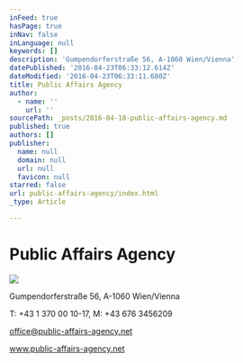 ```yaml
---
inFeed: true
hasPage: true
inNav: false
inLanguage: null
keywords: []
description: 'Gumpendorferstraße 56, A-1060 Wien/Vienna'
datePublished: '2016-04-23T06:33:12.614Z'
dateModified: '2016-04-23T06:33:11.680Z'
title: Public Affairs Agency
author:
  - name: ''
    url: ''
sourcePath: _posts/2016-04-18-public-affairs-agency.md
published: true
authors: []
publisher:
  name: null
  domain: null
  url: null
  favicon: null
starred: false
url: public-affairs-agency/index.html
_type: Article

---
```

# Public Affairs Agency
![](https://s3-us-west-2.amazonaws.com/the-grid-img/p/87f0552609200cc8f1a47dfb4628a308df3650af.jpg)

Gumpendorferstraße 56, A-1060 Wien/Vienna

T: +43 1 370 00 10-17, M: +43 676 3456209

office@public-affairs-agency.net

www.public-affairs-agency.net